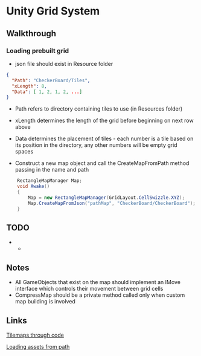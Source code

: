 # Unity Grid System
## Walkthrough
### Loading prebuilt grid
- json file should exist in Resource folder
```json
{
  "Path": "CheckerBoard/Tiles",
  "xLength": 8,
  "Data": [ 1, 2, 1, 2, ...]
}
```
- Path refers to directory containing tiles to use (in Resources folder)
- xLength determines the length of the grid before beginning on next row above
- Data determines the placement of tiles - each number is a tile based on its position in the directory, any other numbers will be empty grid spaces

- Construct a new map object and call the CreateMapFromPath method passing in the name and path
```cs
    RectangleMapManager Map;
    void Awake()
    {
        Map = new RectangleMapManager(GridLayout.CellSwizzle.XYZ);
        Map.CreateMapFromJson("pathMap", "CheckerBoard/CheckerBoard");
    }
```




## TODO

- -

## Notes

- All GameObjects that exist on the map should implement an IMove interface which controls their movement between grid cells
- CompressMap should be a private method called only when custom map building is involved

## Links
[Tilemaps through code](https://medium.com/@pudding_entertainment/unity-how-to-create-2d-tilemap-programmatically-afb1f94ffce5)

[Loading assets from path](https://docs.unity3d.com/ScriptReference/AssetDatabase.LoadAssetAtPath.html)

